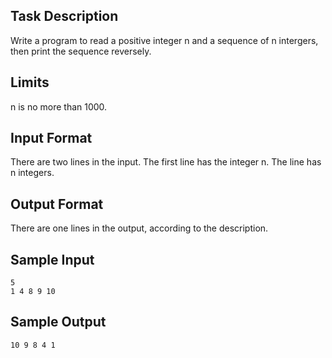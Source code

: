 ## Task Description ##

Write a program to read a positive integer n and a sequence of n intergers, then print the sequence reversely.

## Limits ##

n is no more than 1000.

## Input Format ##

There are two lines in the input. The first line has the integer n. The line has n integers.

## Output Format ##

There are one lines in the output, according to the description.

## Sample Input ##
```
5
1 4 8 9 10
```

## Sample Output ##
```
10 9 8 4 1
```